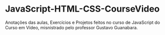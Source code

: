 # JavaScript-HTML-CSS-CourseVideo
 Anotações das aulas, Exercícios e Projetos feitos no curso de JavaScript do Curso em Vídeo, misnistrado pelo professor Gustavo Guanabara.
